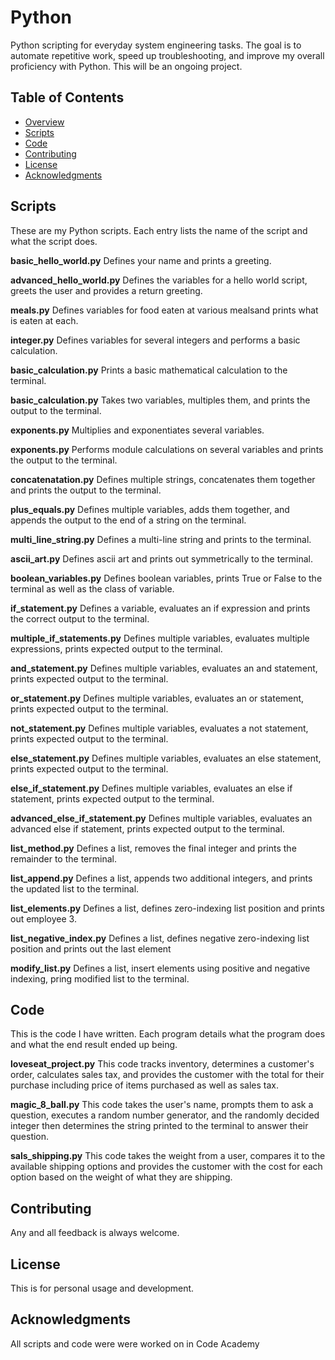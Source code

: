 # Python
Python scripting for everyday system engineering tasks. The goal is to automate repetitive work, speed up troubleshooting, and improve my overall proficiency with Python. This will be an ongoing project.

## Table of Contents
- [Overview](#overview)
- [Scripts](#scripts)
- [Code](#code)
- [Contributing](#contributing)
- [License](#license)
- [Acknowledgments](#acknowledgments)

## Scripts
These are my Python scripts. Each entry lists the name of the script and what the script does.

**basic_hello_world.py** Defines your name and prints a greeting.

**advanced_hello_world.py** Defines the variables for a hello world script, greets the user and provides a return greeting.

**meals.py** Defines variables for food eaten at various mealsand prints what is eaten at each.

**integer.py** Defines variables for several integers and performs a basic calculation.

**basic_calculation.py** Prints a basic mathematical calculation to the terminal.

**basic_calculation.py** Takes two variables, multiples them, and prints the output to the terminal.

**exponents.py** Multiplies and exponentiates several variables.

**exponents.py** Performs module calculations on several variables and prints the output to the terminal.

**concatenatation.py** Defines multiple strings, concatenates them together and prints the output to the terminal.

**plus_equals.py** Defines multiple variables, adds them together, and appends the output to the end of a string on the terminal.

**multi_line_string.py** Defines a multi-line string and prints to the terminal.

**ascii_art.py** Defines ascii art and prints out symmetrically to the terminal.

**boolean_variables.py** Defines boolean variables, prints True or False to the terminal as well as the class of variable.

**if_statement.py** Defines a variable, evaluates an if expression and prints the correct output to the terminal.

**multiple_if_statements.py** Defines multiple variables, evaluates multiple expressions, prints expected output to the terminal.

**and_statement.py** Defines multiple variables, evaluates an and statement, prints expected output to the terminal.

**or_statement.py** Defines multiple variables, evaluates an or statement, prints expected output to the terminal.

**not_statement.py** Defines multiple variables, evaluates a not statement, prints expected output to the terminal.

**else_statement.py** Defines multiple variables, evaluates an else statement, prints expected output to the terminal.

**else_if_statement.py** Defines multiple variables, evaluates an else if statement, prints expected output to the terminal.

**advanced_else_if_statement.py** Defines multiple variables, evaluates an advanced else if statement, prints expected output to the terminal.

**list_method.py** Defines a list, removes the final integer and prints the remainder to the terminal.

**list_append.py** Defines a list, appends two additional integers, and prints the updated list to the terminal.

**list_elements.py** Defines a list, defines zero-indexing list position and prints out employee 3.

**list_negative_index.py** Defines a list, defines negative zero-indexing list position and prints out the last element

**modify_list.py** Defines a list, insert elements using positive and negative indexing, pring modified list to the terminal.

## Code
This is the code I have written. Each program details what the program does and what the end result ended up being.

**loveseat_project.py** This code tracks inventory, determines a customer's order, calculates sales tax, and provides the customer with the total for their purchase including price of items purchased as well as sales tax.

**magic_8_ball.py** This code takes the user's name, prompts them to ask a question, executes a random number generator, and the randomly decided integer then determines the string printed to the terminal to answer their question.

**sals_shipping.py** This code takes the weight from a user, compares it to the available shipping options and provides the customer with the cost for each option based on the weight of what they are shipping.

## Contributing
Any and all feedback is always welcome.

## License
This is for personal usage and development.

## Acknowledgments
All scripts and code were were worked on in Code Academy
